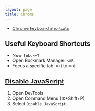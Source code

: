 ```yaml
---
layout: page
title: Chrome
---
```


- [Chrome keyboard shortcuts](https://support.google.com/chrome/answer/157179)

## Useful Keyboard Shortcuts 

- New Tab: `⌘+T`
- Open Bookmark Manager: `⌥⌘B`
- Focus a specific tab: `⌘+1` to `⌘+8`

## [Disable JavaScript](https://developer.chrome.com/docs/devtools/javascript/disable)

1. Open DevTools
2. Open Command Menu (⌘+Shift+P)
3. Select `Disable JavaScript`

